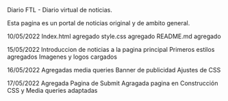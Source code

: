 Diario FTL - Diario virtual de noticias.

Esta pagina es un portal de noticias original y de ambito general.

10/05/2022
Index.html agregado
style.css agregado
README.md agregado

15/05/2022
Introduccion de noticias a la pagina principal
Primeros estilos agregados
Imagenes y logos cargados

16/05/2022
Agregadas media queries
Banner de publicidad
Ajustes de CSS

17/05/2022
Agregada Pagina de Submit
Agragada pagina en Construcción
CSS y Media queries adaptadas